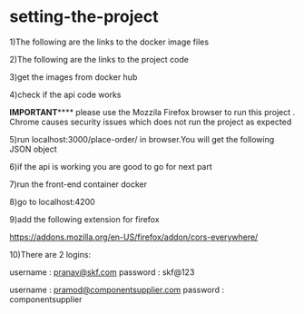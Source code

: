 # setting-the-project

1)The following are the links to the docker image files


2)The following are the links to the project code


3)get the images from docker hub 


4)check if the api code works

**********IMPORTANT**************
please use the Mozzila Firefox browser to run this project . Chrome causes security issues which does not run the project as expected

5)run 
localhost:3000/place-order/ 
in browser.You will get the following JSON object

6)if the api is working you are good to go for next part
  
7)run the front-end container docker

8)go to localhost:4200

9)add the following extension for firefox

  https://addons.mozilla.org/en-US/firefox/addon/cors-everywhere/

10)There are 2 logins:
  
  username : pranav@skf.com
  password : skf@123
  
  username : pramod@componentsupplier.com
  password : componentsupplier
  


